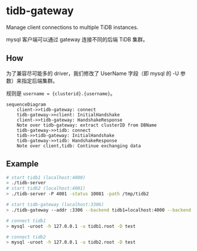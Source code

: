 # tidb-gateway

Manage client connections to multiple TiDB instances.

mysql 客户端可以通过 gateway 连接不同的后端 TiDB 集群。

## How

为了兼容尽可能多的 driver，我们修改了 UserName 字段（即 mysql 的 -U 参数）来指定后端集群。

规则是 `username = {clusterid}.{username}`。


```mermaid
sequenceDiagram
    client->>tidb-gateway: connect
    tidb-gateway->>client: InitialHandshake
    client->>tidb-gateway: HandshakeResponse
    Note over tidb-gateway: extract clusterID from DBName
    tidb-gateway->>tidb: connect
    tidb->>tidb-gateway: InitialHandshake
    tidb-gateway->>tidb: HandshakeResponse
    Note over client,tidb: Continue exchanging data
```

## Example

```bash
# start tidb1 (localhost:4000)
> ./tidb-server
# start tidb2 (localhost:4001)
> ./tidb-server -P 4001 -status 10081 -path /tmp/tidb2

# start tidb-gateway (localhost:3306)
> ./tidb-gateway --addr :3306 --backend tidb1=localhost:4000 --backend tidb2=localhost:4001

# connect tidb1
> mysql -uroot -h 127.0.0.1 -u tidb1.root -D test

# connect tidb2
> mysql -uroot -h 127.0.0.1 -u tidb2.root -D test
```
